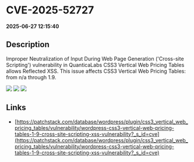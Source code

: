 # CVE-2025-52727

**2025-06-27 12:15:40**

## Description
Improper Neutralization of Input During Web Page Generation ('Cross-site Scripting') vulnerability in QuanticaLabs CSS3 Vertical Web Pricing Tables allows Reflected XSS. This issue affects CSS3 Vertical Web Pricing Tables: from n/a through 1.9.

![](https://img.shields.io/static/v1?label=Score&message=7.1&color=red)
![](https://img.shields.io/static/v1?label=Severity&message=HIGH&color=red)
![](https://img.shields.io/static/v1?label=CWE&message=XSS&color=green)

## Links
- [https://patchstack.com/database/wordpress/plugin/css3_vertical_web_pricing_tables/vulnerability/wordpress-css3-vertical-web-pricing-tables-1-9-cross-site-scripting-xss-vulnerability?_s_id=cve](https://patchstack.com/database/wordpress/plugin/css3_vertical_web_pricing_tables/vulnerability/wordpress-css3-vertical-web-pricing-tables-1-9-cross-site-scripting-xss-vulnerability?_s_id=cve)
